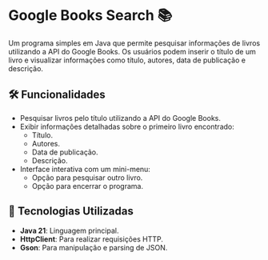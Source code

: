 # Google Books Search 📚

Um programa simples em Java que permite pesquisar informações de livros utilizando a API do Google Books. Os usuários podem inserir o título de um livro e visualizar informações como título, autores, data de publicação e descrição.

## 🛠️ Funcionalidades

- Pesquisar livros pelo título utilizando a API do Google Books.
- Exibir informações detalhadas sobre o primeiro livro encontrado:
  - Título.
  - Autores.
  - Data de publicação.
  - Descrição.
- Interface interativa com um mini-menu:
  - Opção para pesquisar outro livro.
  - Opção para encerrar o programa.

## 🔧 Tecnologias Utilizadas

- **Java 21**: Linguagem principal.
- **HttpClient**: Para realizar requisições HTTP.
- **Gson**: Para manipulação e parsing de JSON.

